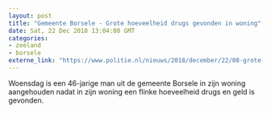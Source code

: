 ```yaml
---
layout: post
title: "Gemeente Borsele - Grote hoeveelheid drugs gevonden in woning"
date: Sat, 22 Dec 2018 13:04:00 GMT
categories: 
- zeeland 
- borsele 
externe_link: "https://www.politie.nl/nieuws/2018/december/22/08-grote-hoeveelheid-drugs-gevonden-in-woning.html"
---
```


Woensdag is een 46-jarige man uit de gemeente Borsele in zijn woning aangehouden nadat in zijn woning een flinke hoeveelheid drugs en geld is gevonden.
